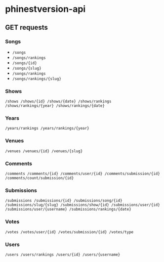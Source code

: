 <!-- # Laravel PHP Framework

[![Build Status](https://travis-ci.org/laravel/framework.svg)](https://travis-ci.org/laravel/framework)
[![Total Downloads](https://poser.pugx.org/laravel/framework/d/total.svg)](https://packagist.org/packages/laravel/framework)
[![Latest Stable Version](https://poser.pugx.org/laravel/framework/v/stable.svg)](https://packagist.org/packages/laravel/framework)
[![Latest Unstable Version](https://poser.pugx.org/laravel/framework/v/unstable.svg)](https://packagist.org/packages/laravel/framework)
[![License](https://poser.pugx.org/laravel/framework/license.svg)](https://packagist.org/packages/laravel/framework)

Laravel is a web application framework with expressive, elegant syntax. We believe development must be an enjoyable, creative experience to be truly fulfilling. Laravel attempts to take the pain out of development by easing common tasks used in the majority of web projects, such as authentication, routing, sessions, queueing, and caching.

Laravel is accessible, yet powerful, providing tools needed for large, robust applications. A superb inversion of control container, expressive migration system, and tightly integrated unit testing support give you the tools you need to build any application with which you are tasked.

## Official Documentation

Documentation for the framework can be found on the [Laravel website](http://laravel.com/docs).

## Contributing

Thank you for considering contributing to the Laravel framework! The contribution guide can be found in the [Laravel documentation](http://laravel.com/docs/contributions).

## Security Vulnerabilities

If you discover a security vulnerability within Laravel, please send an e-mail to Taylor Otwell at taylor@laravel.com. All security vulnerabilities will be promptly addressed.

## License

The Laravel framework is open-sourced software licensed under the [MIT license](http://opensource.org/licenses/MIT). -->

# phinestversion-api

## GET requests

### Songs

* `/songs`
* `/songs/rankings`
* `/songs/{id}`
* `/songs/{slug}`
* `/songs/rankings`
* `/songs/rankings/{slug}`

### Shows

`
/shows
/shows/{id}
/shows/{date}
/shows/rankings
/shows/rankings/{year}
/shows/rankings/{date}
`

### Years

`
/years/rankings
/years/rankings/{year}
`

### Venues

`
/venues
/venues/{id}
/venues/{slug}
`

### Comments

`
/comments
/comments/{id}
/comments/user/{id}
/comments/submission/{id}
/comments/count/submission/{id}
`

### Submissions

`
/submissions
/submissions/{id}
/submissions/song/{id}
/submissions/slug/{slug}
/submissions/show/{id}
/submissions/user/{id}
/submissions/user/{username}
/submissions/rankings/{date}
`

### Votes

`
/votes
/votes/user/{id}
/votes/submission/{id}
/votes/type
`

### Users

`
/users
/users/rankings
/users/{id}
/users/{username}
`
